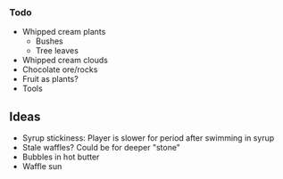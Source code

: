 ### Todo
* Whipped cream plants
  * Bushes
  * Tree leaves
* Whipped cream clouds
* Chocolate ore/rocks
* Fruit as plants?
* Tools

## Ideas
* Syrup stickiness: Player is slower for period after swimming in syrup
* Stale waffles? Could be for deeper "stone"
* Bubbles in hot butter
* Waffle sun
